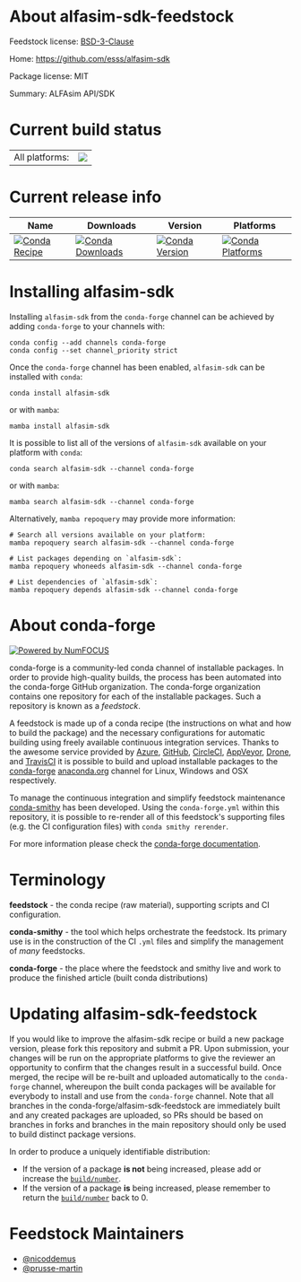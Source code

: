 About alfasim-sdk-feedstock
===========================

Feedstock license: [BSD-3-Clause](https://github.com/conda-forge/alfasim-sdk-feedstock/blob/main/LICENSE.txt)

Home: https://github.com/esss/alfasim-sdk

Package license: MIT

Summary: ALFAsim API/SDK

Current build status
====================


<table><tr><td>All platforms:</td>
    <td>
      <a href="https://dev.azure.com/conda-forge/feedstock-builds/_build/latest?definitionId=20483&branchName=main">
        <img src="https://dev.azure.com/conda-forge/feedstock-builds/_apis/build/status/alfasim-sdk-feedstock?branchName=main">
      </a>
    </td>
  </tr>
</table>

Current release info
====================

| Name | Downloads | Version | Platforms |
| --- | --- | --- | --- |
| [![Conda Recipe](https://img.shields.io/badge/recipe-alfasim--sdk-green.svg)](https://anaconda.org/conda-forge/alfasim-sdk) | [![Conda Downloads](https://img.shields.io/conda/dn/conda-forge/alfasim-sdk.svg)](https://anaconda.org/conda-forge/alfasim-sdk) | [![Conda Version](https://img.shields.io/conda/vn/conda-forge/alfasim-sdk.svg)](https://anaconda.org/conda-forge/alfasim-sdk) | [![Conda Platforms](https://img.shields.io/conda/pn/conda-forge/alfasim-sdk.svg)](https://anaconda.org/conda-forge/alfasim-sdk) |

Installing alfasim-sdk
======================

Installing `alfasim-sdk` from the `conda-forge` channel can be achieved by adding `conda-forge` to your channels with:

```
conda config --add channels conda-forge
conda config --set channel_priority strict
```

Once the `conda-forge` channel has been enabled, `alfasim-sdk` can be installed with `conda`:

```
conda install alfasim-sdk
```

or with `mamba`:

```
mamba install alfasim-sdk
```

It is possible to list all of the versions of `alfasim-sdk` available on your platform with `conda`:

```
conda search alfasim-sdk --channel conda-forge
```

or with `mamba`:

```
mamba search alfasim-sdk --channel conda-forge
```

Alternatively, `mamba repoquery` may provide more information:

```
# Search all versions available on your platform:
mamba repoquery search alfasim-sdk --channel conda-forge

# List packages depending on `alfasim-sdk`:
mamba repoquery whoneeds alfasim-sdk --channel conda-forge

# List dependencies of `alfasim-sdk`:
mamba repoquery depends alfasim-sdk --channel conda-forge
```


About conda-forge
=================

[![Powered by
NumFOCUS](https://img.shields.io/badge/powered%20by-NumFOCUS-orange.svg?style=flat&colorA=E1523D&colorB=007D8A)](https://numfocus.org)

conda-forge is a community-led conda channel of installable packages.
In order to provide high-quality builds, the process has been automated into the
conda-forge GitHub organization. The conda-forge organization contains one repository
for each of the installable packages. Such a repository is known as a *feedstock*.

A feedstock is made up of a conda recipe (the instructions on what and how to build
the package) and the necessary configurations for automatic building using freely
available continuous integration services. Thanks to the awesome service provided by
[Azure](https://azure.microsoft.com/en-us/services/devops/), [GitHub](https://github.com/),
[CircleCI](https://circleci.com/), [AppVeyor](https://www.appveyor.com/),
[Drone](https://cloud.drone.io/welcome), and [TravisCI](https://travis-ci.com/)
it is possible to build and upload installable packages to the
[conda-forge](https://anaconda.org/conda-forge) [anaconda.org](https://anaconda.org/)
channel for Linux, Windows and OSX respectively.

To manage the continuous integration and simplify feedstock maintenance
[conda-smithy](https://github.com/conda-forge/conda-smithy) has been developed.
Using the ``conda-forge.yml`` within this repository, it is possible to re-render all of
this feedstock's supporting files (e.g. the CI configuration files) with ``conda smithy rerender``.

For more information please check the [conda-forge documentation](https://conda-forge.org/docs/).

Terminology
===========

**feedstock** - the conda recipe (raw material), supporting scripts and CI configuration.

**conda-smithy** - the tool which helps orchestrate the feedstock.
                   Its primary use is in the construction of the CI ``.yml`` files
                   and simplify the management of *many* feedstocks.

**conda-forge** - the place where the feedstock and smithy live and work to
                  produce the finished article (built conda distributions)


Updating alfasim-sdk-feedstock
==============================

If you would like to improve the alfasim-sdk recipe or build a new
package version, please fork this repository and submit a PR. Upon submission,
your changes will be run on the appropriate platforms to give the reviewer an
opportunity to confirm that the changes result in a successful build. Once
merged, the recipe will be re-built and uploaded automatically to the
`conda-forge` channel, whereupon the built conda packages will be available for
everybody to install and use from the `conda-forge` channel.
Note that all branches in the conda-forge/alfasim-sdk-feedstock are
immediately built and any created packages are uploaded, so PRs should be based
on branches in forks and branches in the main repository should only be used to
build distinct package versions.

In order to produce a uniquely identifiable distribution:
 * If the version of a package **is not** being increased, please add or increase
   the [``build/number``](https://docs.conda.io/projects/conda-build/en/latest/resources/define-metadata.html#build-number-and-string).
 * If the version of a package **is** being increased, please remember to return
   the [``build/number``](https://docs.conda.io/projects/conda-build/en/latest/resources/define-metadata.html#build-number-and-string)
   back to 0.

Feedstock Maintainers
=====================

* [@nicoddemus](https://github.com/nicoddemus/)
* [@prusse-martin](https://github.com/prusse-martin/)

